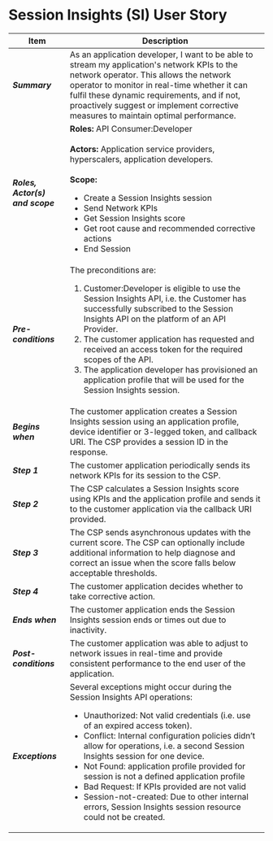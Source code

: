 # Session Insights (SI) User Story

| **Item**                        | **Description**                                                                                                                                                                                                                                                                                                                                                                                                                                                                                                                                                            |
| ------------------------------- | -------------------------------------------------------------------------------------------------------------------------------------------------------------------------------------------------------------------------------------------------------------------------------------------------------------------------------------------------------------------------------------------------------------------------------------------------------------------------------------------------------------------------------------------------------------------------- |
| **_Summary_**                   | As an application developer, I want to be able to stream my application's network KPIs to the network operator. This allows the network operator to monitor in real-time whether it can fulfil these dynamic requirements, and if not, proactively suggest or implement corrective measures to maintain optimal performance.                                                                                                                                                                                                                                               |
| **_Roles, Actor(s) and scope_** | **Roles:** API Consumer:Developer<br><br>**Actors:** Application service providers, hyperscalers, application developers.<br><br>**Scope:**<ul><li>Create a Session Insights session</li><li>Send Network KPIs</li><li>Get Session Insights score</li><li>Get root cause and recommended corrective actions</li><li>End Session</li></ul>                                                                                                                                                                                                                                  |
| **_Pre-conditions_**            | The preconditions are:<ol><li>Customer:Developer is eligible to use the Session Insights API, i.e. the Customer has successfully subscribed to the Session Insights API on the platform of an API Provider.</li><li>The customer application has requested and received an access token for the required scopes of the API.</li><li>The application developer has provisioned an application profile that will be used for the Session Insights session.</li></ol>                                                                                                         |
| **_Begins when_**               | The customer application creates a Session Insights session using an application profile, device identifier or 3-legged token, and callback URI. The CSP provides a session ID in the response.                                                                                                                                                                                                                                                                                                                                                                            |
| **_Step 1_**                    | The customer application periodically sends its network KPIs for its session to the CSP.                                                                                                                                                                                                                                                                                                                                                                                                                                                                                   |
| **_Step 2_**                    | The CSP calculates a Session Insights score using KPIs and the application profile and sends it to the customer application via the callback URI provided.                                                                                                                                                                                                                                                                                                                                                                                                                 |
| **_Step 3_**                    | The CSP sends asynchronous updates with the current score. The CSP can optionally include additional information to help diagnose and correct an issue when the score falls below acceptable thresholds.                                                                                                                                                                                                                                                                                                                                                                   |
| **_Step 4_**                    | The customer application decides whether to take corrective action.                                                                                                                                                                                                                                                                                                                                                                                                                                                                                                        |
| **_Ends when_**                 | The customer application ends the Session Insights session ends or times out due to inactivity.                                                                                                                                                                                                                                                                                                                                                                                                                                                                            |
| **_Post-conditions_**           | The customer application was able to adjust to network issues in real-time and provide consistent performance to the end user of the application.                                                                                                                                                                                                                                                                                                                                                                                                                          |
| **_Exceptions_**                | Several exceptions might occur during the Session Insights API operations:<ul><li>Unauthorized: Not valid credentials (i.e. use of an expired access token).</li><li>Conflict: Internal configuration policies didn’t allow for operations, i.e. a second Session Insights session for one device.</li><li>Not Found: application profile provided for session is not a defined application profile</li><li>Bad Request: If KPIs provided are not valid</li><li>Session-not-created: Due to other internal errors, Session Insights session resource could not be created. |
